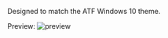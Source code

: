 Designed to match the ATF Windows 10 theme. 

Preview:
<img src='https://s6.postimg.org/bo36op6k1/preview.png' border='0' alt='preview'/>
